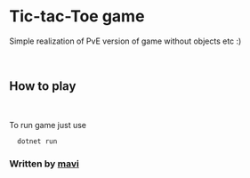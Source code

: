# Tic-tac-Toe game

Simple realization of PvE version of game without objects etc :)

<br />

## How to play

<br />

To run game just use

```
  dotnet run
```

### Written by [**mavi**](https://github.com/justmavi)
